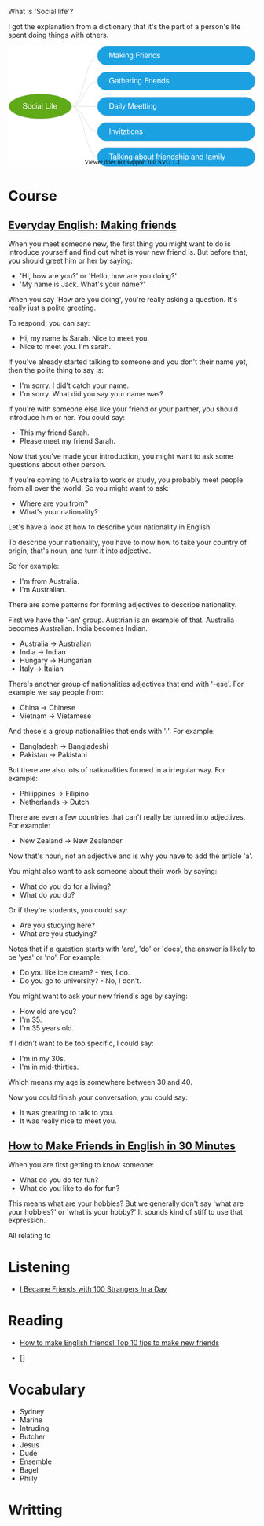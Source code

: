 What is 'Social life'? 

I got the explanation from a dictionary that it's the part of a person's life spent doing things with others.

![](./diagram/01-social-life.drawio.svg)

# Course

## [Everyday English: Making friends](https://www.youtube.com/watch?v=5mgxjVsgZB0)

When you meet someone new, the first thing you might want to do is introduce yourself and find out what is your new friend is. But before that, you should greet him or her by saying: 

- 'Hi, how are you?' or 'Hello, how are you doing?'
- 'My name is Jack. What's your name?'

When you say 'How are you doing', you're really asking a question. It's really just a polite greeting.

To respond, you can say: 

- Hi, my name is Sarah. Nice to meet you.
- Nice to meet you. I'm sarah.

If you've already started talking to someone and you don't their name yet, then the polite thing to say is:

- I'm sorry. I did't catch your name.
- I'm sorry. What did you say your name was?

If you're with someone else like your friend or your partner, you should introduce him or her. You could say:

- This my friend Sarah.
- Please meet my friend Sarah.

Now that you've made your introduction, you might want to ask some questions about other person.

If you're coming to Australia to work or study, you probably meet people from all over the world. So you might want to ask:

- Where are you from?
- What's your nationality?

Let's have a look at how to describe your nationality in English.

To describe your nationality, you have to now how to take your country of origin, that's noun, and turn it into adjective. 

So for example:

- I'm from Australia.
- I'm Australian.

There are some patterns for forming adjectives to describe nationality.

First we have the '-an' group. Austrian is an example of that. Australia becomes Australian. India becomes Indian.

- Australia -> Australian
- India -> Indian
- Hungary -> Hungarian
- Italy -> Italian

There's another group of nationalities adjectives that end with '-ese'. For example we say people from:

- China -> Chinese
- Vietnam -> Vietamese

And these's a group nationalities that ends with 'i'. For example:

- Bangladesh -> Bangladeshi
- Pakistan -> Pakistani

But there are also lots of nationalities formed in a irregular way. For example:

- Philippines -> Filipino
- Netherlands -> Dutch

There are even a few countries that can't really be turned into adjectives. For example:

- New Zealand -> New Zealander

Now that's noun, not an adjective and is why you have to add the article 'a'.

You might also want to ask someone about their work by saying:

- What do you do for a living?
- What do you do?

Or if they're students, you could say:

- Are you studying here?
- What are you studying?

Notes that if a question starts with 'are', 'do' or 'does', the answer is likely to be 'yes' or 'no'. For example:

- Do you like ice cream? - Yes, I do.
- Do you go to university? - No, I don't.

You might want to ask your new friend's age by saying:

- How old are you?
- I'm 35.
- I'm 35 years old.

If I didn't want to be too specific, I could say:

- I'm in my 30s.
- I'm in mid-thirties.

Which means my age is somewhere between 30 and 40.

Now you could finish your conversation, you could say:

- It was greating to talk to you.
- It was really nice to meet you.

## [How to Make Friends in English in 30 Minutes](https://www.youtube.com/watch?v=gOSXsGw2v4s)

When you are first getting to know someone:

- What do you do for fun?
- What do you like to do for fun?

This means what are your hobbies? But we generally don't say 'what are your hobbies?' or 'what is your hobby?' It sounds kind of stiff to use that expression.

All relating to 

# Listening

- [I Became Friends with 100 Strangers In a Day](https://www.youtube.com/watch?v=pXTOyBINUW4)

# Reading

- [How to make English friends! Top 10 tips to make new friends](https://studylinks.co.uk/blog/how-to-make-english-friends-top-10-tips-to-make-new-friends)

- []

# Vocabulary

- Sydney
- Marine
- Intruding
- Butcher
- Jesus
- Dude
- Ensemble
- Bagel
- Philly

# Writting
